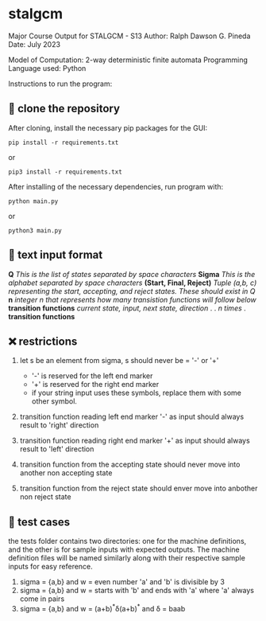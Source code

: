# stalgcm
Major Course Output for STALGCM - S13
Author: Ralph Dawson G. Pineda
Date: July 2023

Model of Computation: 2-way deterministic finite automata
Programming Language used: Python

Instructions to run the program: 

## :rocket: clone the repository
After cloning, install the necessary pip packages for the GUI:

```
pip install -r requirements.txt
```
or 
```
pip3 install -r requirements.txt
```

After installing of the necessary dependencies, run program with:
```
python main.py
```
or
```
python3 main.py
```


## :trident: text input format
**Q**     *This is the list of states separated by space characters*
**Sigma**    *This is the alphabet separated by space characters*
**(Start, Final, Reject)**     *Tuple (a,b, c) representing the start, accepting, and reject states. These should exist in Q*
**n**      *integer n that represents how many transistion functions will follow below*
**transition functions**    *current state, input, next state, direction*
.
.  *n times*
.
**transition functions** 

## :x: restrictions
1. let s be an element from sigma, s should never be = '-' or '+'
   - '-' is reserved for the left end marker
   - '+' is reserved for the right end marker
   - if your string input uses these symbols, replace them with some other symbol.
  
2. transition function reading left end marker '-' as input should always result to 'right' direction
3. transition function reading right end marker '+' as input should always result to 'left' direction
4. transition function from the accepting state should never move into another non accepting state
5. transition function from the reject state should enver move into anbother non reject state
  
## :dragon: test cases
the tests folder contains two directories: one for the machine definitions, and the other is for sample inputs
with expected outputs. The machine definition files will be named similarly along with their respective sample inputs
for easy reference.

1. sigma = {a,b} and w = even number 'a' and 'b' is divisible by 3
2. sigma = {a,b} and w = starts with 'b' and ends with 'a' where 'a' always come in pairs
3. sigma = {a,b} and w = (a+b)<sup>\*</sup>δ(a+b)<sup>\*</sup> and δ = baab